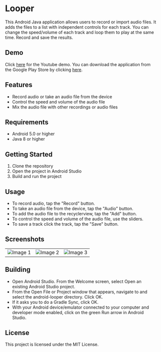 # Looper

This Android Java application allows users to record or import audio files. It adds the files to a list with independent controls for each track.  You can change the speed/volume of each track and loop them to play at the same time. Record and save the results.

## Demo

Click [here](https://www.youtube.com/watch?v=Iq2uNJHoK88) for the Youtube demo. You can download the application from the Google Play Store by clicking [here](https://play.google.com/store/apps/details?id=gemenielabs.looper).

## Features

* Record audio or take an audio file from the device
* Control the speed and volume of the audio file
* Mix the audio file with other recordings or audio files

## Requirements

* Android 5.0 or higher
* Java 8 or higher

## Getting Started

1. Clone the repository
2. Open the project in Android Studio
3. Build and run the project

## Usage

* To record audio, tap the "Record" button.
* To take an audio file from the device, tap the "Audio" button.
* To add the audio file to the recyclerview, tap the "Add" button.
* To control the speed and volume of the audio file, use the sliders.
* To save a track click the track, tap the "Save" button.

## Screenshots

<table>
  <tr>
    <td><img src="https://github.com/HatmanStack/looper/blob/main/pics/looper.png" alt="Image 1"></td>
    <td><img src="https://github.com/HatmanStack/looper/blob/main/pics/looper1.png" alt="Image 2"></td>
    <td><img src="https://github.com/HatmanStack/looper/blob/main/pics/looper2.png" alt="Image 3"></td>
  </tr>
</table>

## Building

- Open Android Studio. From the Welcome screen, select Open an existing Android Studio project.
- From the Open File or Project window that appears, navigate to and select the android-looper directory. Click OK.
- If it asks you to do a Gradle Sync, click OK.
- With your Android device/emulator connected to your computer and developer mode enabled, click on the green Run arrow in Android Studio.

## License

This project is licensed under the MIT License.